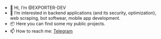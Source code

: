 - 👋 Hi, I’m @EXPORTER-DEV
- 👀 I’m interested in backend applications (and its security, optimization), web scraping, bot softwear, mobile app development.
- 📦 Here you can find some my public projects.
- 📫 How to reach me: [Telegram](https://t.me/exporter_dev)
<!--- - 💞️ I’m looking to collaborate on ... - 📫 How to reach me ...--->

<!---
EXPORTER-DEV/EXPORTER-DEV is a ✨ special ✨ repository because its `README.md` (this file) appears on your GitHub profile.
You can click the Preview link to take a look at your changes.
--->
